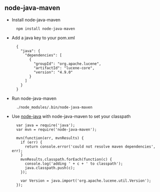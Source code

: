 
node-java-maven
---------------

* Install node-java-maven

        npm install node-java-maven
        
* Add a java key to your pom.xml

        {
          "java": {
            "dependencies": [
              {
                "groupId": "org.apache.lucene",
                "artifactId": "lucene-core",
                "version": "4.9.0"
              }
            ]
          }
        }
        
* Run node-java-maven

        ./node_modules/.bin/node-java-maven
        
* Use [node-java](https://github.com/joeferner/node-java) with node-java-maven to set your classpath

        var java = require('java');
        var mvn = require('node-java-maven');

        mvn(function(err, mvnResults) {
          if (err) {
            return console.error('could not resolve maven dependencies', err);
          }
          mvnResults.classpath.forEach(function(c) {
            console.log('adding ' + c + ' to classpath');
            java.classpath.push(c);
          });
          
          var Version = java.import('org.apache.lucene.util.Version');
        });
